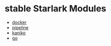 # stable Starlark Modules

* [docker](docker.md)
* [pipeline](pipeline.md)
* [kaniko](kaniko.md)
* [go](go.md)
